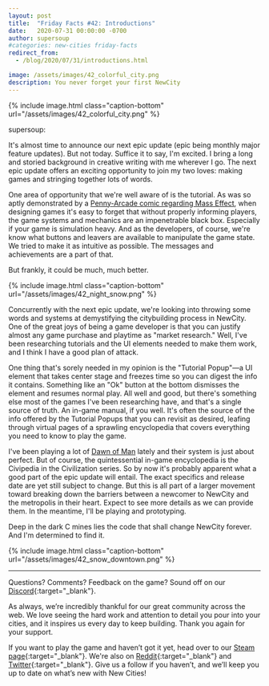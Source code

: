 ```yaml
---
layout: post
title:  "Friday Facts #42: Introductions"
date:   2020-07-31 00:00:00 -0700
author: supersoup
#categories: new-cities friday-facts
redirect_from:
  - /blog/2020/07/31/introductions.html

image: /assets/images/42_colorful_city.png
description: You never forget your first NewCity
---
```


{% include image.html class="caption-bottom"
  url="/assets/images/42_colorful_city.png"
%}

supersoup:

It's almost time to announce our next epic update (epic being monthly major feature updates). But not today. Suffice it to say, I'm excited. I bring a long and storied background in creative writing with me wherever I go. The next epic update offers an exciting opportunity to join my two loves: making games and stringing together lots of words. 

One area of opportunity that we're well aware of is the tutorial. As was so aptly demonstrated by a [Penny-Arcade comic regarding Mass Effect], when designing games it's easy to forget that without properly informing players, the game systems and mechanics are an impenetrable black box. Especially if your game is simulation heavy. And as the developers, of course, we're know what buttons and leavers are available to manipulate the game state. We tried to make it as intuitive as possible. The messages and achievements are a part of that. 

But frankly, it could be much, much better.

{% include image.html class="caption-bottom"
  url="/assets/images/42_night_snow.png"
%}

Concurrently with the next epic update, we're looking into throwing some words and systems at demystifying the citybuilding process in NewCity. One of the great joys of being a game developer is that you can justify almost any game purchase and playtime as "market research." Well, I've been researching tutorials and the UI elements needed to make them work, and I think I have a good plan of attack. 

One thing that's sorely needed in my opinion is the "Tutorial Popup"—a UI element that takes center stage and freezes time so you can digest the info it contains. Something like an "Ok" button at the bottom dismisses the element and resumes normal play. All well and good, but there's something else most of the games I've been researching have, and that's a single source of truth. An in-game manual, if you well. It's often the source of the info offered by the Tutorial Popups that you can revisit as desired, leafing through virtual pages of a sprawling encyclopedia that covers everything you need to know to play the game. 

I've been playing a lot of [Dawn of Man] lately and their system is just about perfect. But of course, the quintessential in-game encyclopedia is the Civipedia in the Civilization series. So by now it's probably apparent what a good part of the epic update will entail. The exact specifics and release date are yet still subject to change. But this is all part of a larger movement toward breaking down the barriers between a newcomer to NewCity and the metropolis in their heart. Expect to see more details as we can provide them. In the meantime, I'll be playing and prototyping. 

Deep in the dark C mines lies the code that shall change NewCity forever. And I'm determined to find it.

{% include image.html class="caption-bottom"
  url="/assets/images/42_snow_downtown.png"
%}


---

Questions? Comments? Feedback on the game? Sound off on our [Discord]{:target="_blank"}.

As always, we’re incredibly thankful for our great community across the web. We love seeing the hard work and attention to detail you pour into your cities, and it inspires us every day to keep building. Thank you again for your support.

If you want to play the game and haven’t got it yet, head over to our [Steam page]{:target="_blank"}. We're also on [Reddit]{:target="_blank"} and [Twitter]{:target="_blank"}. Give us a follow if you haven’t, and we’ll keep you up to date on what’s new with New Cities!

[Penny-Arcade comic regarding Mass Effect]: https://www.penny-arcade.com/comic/2007/11/19/nitpicking-mass-effect-part-three
[Dawn of Man]: http://madrugaworks.com/dawnofman/
[Discord]:  http://discord.gg/cz6t4J5
[Steam page]: https://store.steampowered.com/app/1067860/NewCity/
[Reddit]: https://www.reddit.com/r/New_Cities
[Twitter]: https://twitter.com/lone_pine_games





